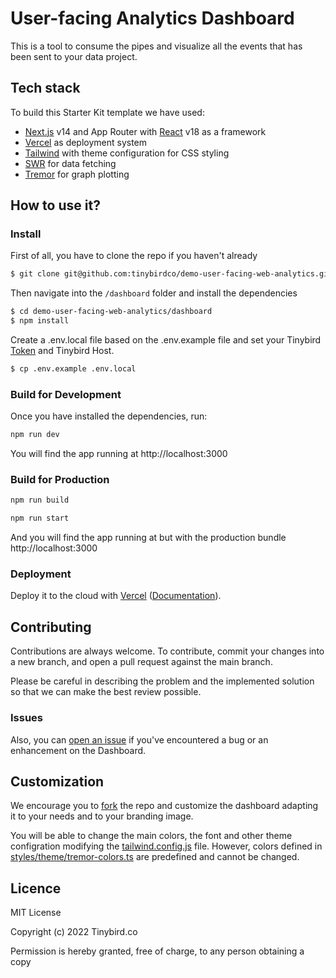 # User-facing Analytics Dashboard

This is a tool to consume the pipes and visualize all the events that has been sent to your data project.

## Tech stack

To build this Starter Kit template we have used:

- [Next.js](https://nextjs.org/) v14 and App Router with [React](https://reactjs.org/) v18 as a framework
- [Vercel](https://vercel.com/) as deployment system
- [Tailwind](https://tailwindcss.com/) with theme configuration for CSS styling
- [SWR](https://swr.vercel.app/es-ES) for data fetching
- [Tremor](https://tremor.so/) for graph plotting

## How to use it?

### Install

First of all, you have to clone the repo if you haven't already

```bash
$ git clone git@github.com:tinybirdco/demo-user-facing-web-analytics.git
```

Then navigate into the `/dashboard` folder and install the dependencies

```bash
$ cd demo-user-facing-web-analytics/dashboard
$ npm install
```

Create a .env.local file based on the .env.example file and set your Tinybird [Token](https://www.tinybird.co/docs/concepts/auth-tokens) and Tinybird Host.

```bash
$ cp .env.example .env.local
```

### Build for Development

Once you have installed the dependencies, run:

```bash
npm run dev
```

You will find the app running at http://localhost:3000

### Build for Production

```bash
npm run build
```

```bash
npm run start
```

 And you will find the app running at but with the production bundle http://localhost:3000

### Deployment

Deploy it to the cloud with [Vercel](https://vercel.com/new?utm_source=github&utm_medium=readme&utm_campaign=tinybirdco/demo-user-facing-web-analytics) ([Documentation](https://nextjs.org/docs/deployment)).

## Contributing

Contributions are always welcome. To contribute, commit your changes into a new branch, and open a pull request against the main branch.

Please be careful in describing the problem and the implemented solution so that we can make the best review possible.

### Issues

Also, you can [open an issue](https://github.com/tinybirdco/demo-user-facing-web-analytics/issues) if you've encountered a bug or an enhancement on the Dashboard.

## Customization

We encourage you to [fork](https://docs.github.com/es/get-started/quickstart/fork-a-repo) the repo and customize the dashboard adapting it to your needs and to your branding image.

You will be able to change the main colors, the font and other theme configration modifying the [tailwind.config.js](./tailwind.config.js) file. However, colors defined in [styles/theme/tremor-colors.ts](styles/theme/tremor-colors.ts) are predefined and cannot be changed.

## Licence

MIT License

Copyright (c) 2022 Tinybird.co

Permission is hereby granted, free of charge, to any person obtaining a copy
